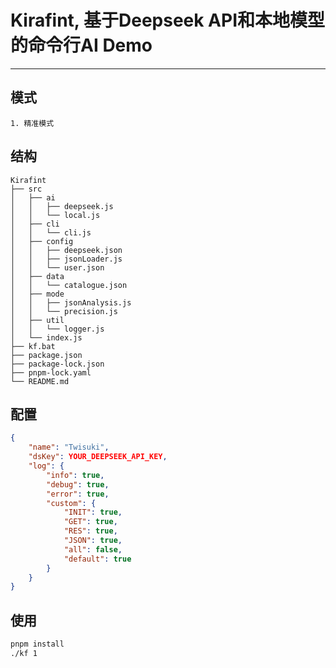 # Kirafint, 基于Deepseek API和本地模型的命令行AI Demo

---

## 模式

```text
1. 精准模式
```

## 结构

```FilesTree
Kirafint
├── src
│   ├── ai
│   │   ├── deepseek.js
│   │   └── local.js
│   ├── cli
│   │   └── cli.js
│   ├── config
│   │   ├── deepseek.json
│   │   ├── jsonLoader.js
│   │   └── user.json
│   ├── data
│   │   └── catalogue.json
│   ├── mode
│   │   ├── jsonAnalysis.js
│   │   └── precision.js
│   ├── util
│   │   └── logger.js
│   └── index.js
├── kf.bat
├── package.json
├── package-lock.json
├── pnpm-lock.yaml
└── README.md
```

## 配置

```src/config/user.json
{
	"name": "Twisuki",
	"dsKey": YOUR_DEEPSEEK_API_KEY,
	"log": {
		"info": true,
		"debug": true,
		"error": true,
		"custom": {
			"INIT": true,
			"GET": true,
			"RES": true,
			"JSON": true,
			"all": false,
			"default": true
		}
	}
}
```

## 使用

```bash
pnpm install
./kf 1
```